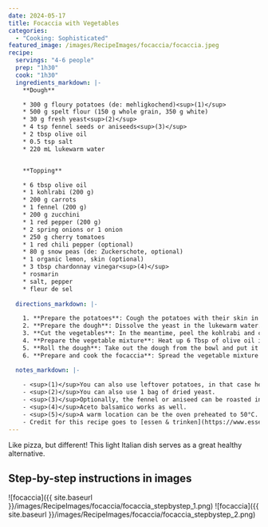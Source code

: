 ```yaml
---
date: 2024-05-17
title: Focaccia with Vegetables
categories:
  - "Cooking: Sophisticated"
featured_image: /images/RecipeImages/focaccia/focaccia.jpeg
recipe:
  servings: "4-6 people"
  prep: "1h30"
  cook: "1h30"
  ingredients_markdown: |-
    **Dough**

    * 300 g floury potatoes (de: mehligkochend)<sup>(1)</sup>
    * 500 g spelt flour (150 g whole grain, 350 g white)
    * 30 g fresh yeast<sup>(2)</sup>
    * 4 tsp fennel seeds or aniseeds<sup>(3)</sup>
    * 2 tbsp olive oil
    * 0.5 tsp salt
    * 220 mL lukewarm water


    **Topping**

    * 6 tbsp olive oil
    * 1 kohlrabi (200 g)
    * 200 g carrots
    * 1 fennel (200 g)
    * 200 g zucchini
    * 1 red pepper (200 g)
    * 2 spring onions or 1 onion
    * 250 g cherry tomatoes
    * 1 red chili pepper (optional)
    * 80 g snow peas (de: Zuckerschote, optional)
    * 1 organic lemon, skin (optional)
    * 3 tbsp chardonnay vinegar<sup>(4)</sup>
    * rosmarin
    * salt, pepper
    * fleur de sel
  
  directions_markdown: |-

    1. **Prepare the potatoes**: Cough the potatoes with their skin in boiling salt water for 20-30 minutes. After cooking, pour away the water, let the heat evaporate and peel the potatoes while still hot. Mash the potatoes with a masher, potato press or with a fork.
    2. **Prepare the dough**: Dissolve the yeast in the lukewarm water. Be careful that the water is not too hot, otherwise the yeast will be killed. Add the flour, fennel/aniseed, salt to the potatoes. Make a small cavity in the flour mixture in which to add the yeast water solution. Knead everything into a smooth dough, either by hand or with the kneading hooks of a mixer. If needed add more water, especially with more whole grain flour. At the end incorporate the oil. Form a dough ball, cover it and let it rise in a warm location until it doubles (approximately 1 hour)<sup>(5)</sup>.
    3. **Cut the vegetables**: In the meantime, peel the kohlrabi and cut it into ca. 1 cm thick slices and cut these further into 6-8 small cake pieces. Peel the carrots and cut them into ca. 5 mm thick slices at an angle. Wash the fennel and cut into ca. 1 cm thick slices. Wash the zucchini and cut into ca. 8 mm thick slices. Wash the pepper and cut into 6-8 big slices. Chop the chili pepper into small rings. Cut the onions into small pieces. Half the cherry tomatoes. 
    4. **Prepare the vegetable mixture**: Heat up 6 Tbsp of olive oil in a big pan. First, add the kohlrabi, carrots and fennel and cook on a high heat for 10 minutes. Next, add the zucchini, paprika, chili pepper, onions and snow peas and cook for another 10 minutes. Stir regularly. Spice with rosmarin, salt and pepper. Transfer the vegetables into a bowl and mix with lemon skin, cherry tomatoes and vinegar. Let infuse for 30 minutes.
    5. **Roll the dough**: Take out the dough from the bowl and put it onto a baking tray covered with baking paper. If it is sticky, cover your hands in a bit of olive oil. Roll it out to cover the entire tray. For easier handling, sprinkle the dough with olive oil and cover it with another baking paper while rolling. Let the dough rise for another 30 minutes.
    6. **Prepare and cook the focaccia**: Spread the vegetable mixture on the dough. Cook the focaccia in the preheated oven (180°C, upper/lower heat) for 20 minutes on the lowest shelf of the oven. Cook for another 10-15 minutes on the 2nd lowest shelf. Sprinkle with fleur de sel prior serving.

  notes_markdown: |-
    
    - <sup>(1)</sup>You can also use leftover potatoes, in that case heat them up in a microwave for a warmer dough (which aids the yeast activity).
    - <sup>(2)</sup>You can also use 1 bag of dried yeast.
    - <sup>(3)</sup>Optionally, the fennel or aniseed can be roasted in a pan without fat and subsequently crushed using a mortar.
    - <sup>(4)</sup>Aceto balsamico works as well.
    - <sup>(5)</sup>A warm location can be the oven preheated to 50°C. Turn the oven off after putting the dough inside.
    - Credit for this recipe goes to [essen & trinken](https://www.essen-und-trinken.de/rezepte/59088-rzpt-focaccia-mit-gemuese-und-fenchelsaat)
---
```


Like pizza, but different! This light Italian dish serves as a great healthy alternative.

<h2>Step-by-step instructions in images</h2>

![focaccia]({{ site.baseurl }}/images/RecipeImages/focaccia/focaccia_stepbystep_1.png)
![focaccia]({{ site.baseurl }}/images/RecipeImages/focaccia/focaccia_stepbystep_2.png)
